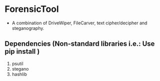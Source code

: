 # ForensicTool
* A combination of DriveWiper, FileCarver, text cipher/decipher and steganography.


## Dependencies (Non-standard libraries i.e.: Use pip install )
1. psutil
2. stegano
3. hashlib
